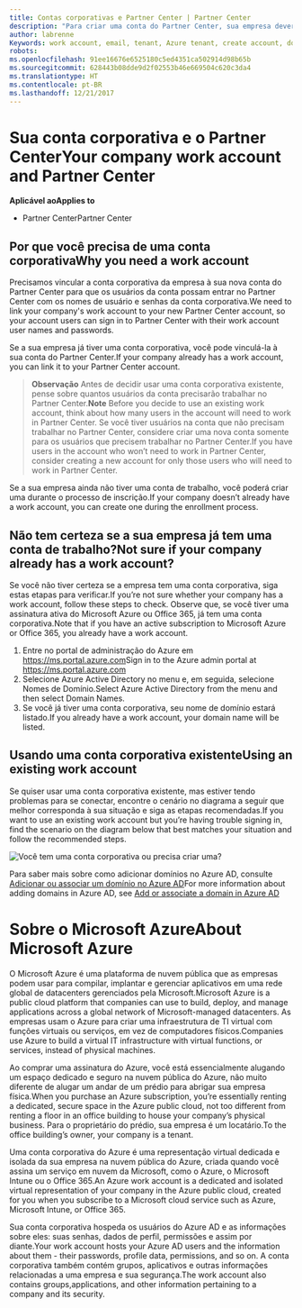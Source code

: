 ```yaml
---
title: Contas corporativas e Partner Center | Partner Center
description: "Para criar uma conta do Partner Center, sua empresa deverá ter uma conta de trabalho."
author: labrenne
Keywords: work account, email, tenant, Azure tenant, create account, domain name
robots: 
ms.openlocfilehash: 91ee16676e6525180c5ed4351ca502914d98b65b
ms.sourcegitcommit: 628443b08dde9d2f02553b46e669504c620c3da4
ms.translationtype: HT
ms.contentlocale: pt-BR
ms.lasthandoff: 12/21/2017
---
```

# <a name="your-company-work-account-and-partner-center"></a><span data-ttu-id="0367f-103">Sua conta corporativa e o Partner Center</span><span class="sxs-lookup"><span data-stu-id="0367f-103">Your company work account and Partner Center</span></span>  

**<span data-ttu-id="0367f-104">Aplicável ao</span><span class="sxs-lookup"><span data-stu-id="0367f-104">Applies to</span></span>**

-  <span data-ttu-id="0367f-105">Partner Center</span><span class="sxs-lookup"><span data-stu-id="0367f-105">Partner Center</span></span>

## <a name="why-you-need-a-work-account"></a><span data-ttu-id="0367f-106">Por que você precisa de uma conta corporativa</span><span class="sxs-lookup"><span data-stu-id="0367f-106">Why you need a work account</span></span>

<span data-ttu-id="0367f-107">Precisamos vincular a conta corporativa da empresa à sua nova conta do Partner Center para que os usuários da conta possam entrar no Partner Center com os nomes de usuário e senhas da conta corporativa.</span><span class="sxs-lookup"><span data-stu-id="0367f-107">We need to link your company's work account to your new Partner Center account, so your account users can sign in to Partner Center with their work account user names and passwords.</span></span>

<span data-ttu-id="0367f-108">Se a sua empresa já tiver uma conta corporativa, você pode vinculá-la à sua conta do Partner Center.</span><span class="sxs-lookup"><span data-stu-id="0367f-108">If your company already has a work account, you can link it to your Partner Center account.</span></span> 

><span data-ttu-id="0367f-109">**Observação** Antes de decidir usar uma conta corporativa existente, pense sobre quantos usuários da conta precisarão trabalhar no Partner Center.</span><span class="sxs-lookup"><span data-stu-id="0367f-109">**Note** Before you decide to use an existing work account, think about how many users in the account will need to work in Partner Center.</span></span> <span data-ttu-id="0367f-110">Se você tiver usuários na conta que não precisam trabalhar no Partner Center, considere criar uma nova conta somente para os usuários que precisem trabalhar no Partner Center.</span><span class="sxs-lookup"><span data-stu-id="0367f-110">If you have users in the account who won’t need to work in Partner Center, consider creating a new account for only those users who will need to work in Partner Center.</span></span>

<span data-ttu-id="0367f-111">Se a sua empresa ainda não tiver uma conta de trabalho, você poderá criar uma durante o processo de inscrição.</span><span class="sxs-lookup"><span data-stu-id="0367f-111">If your company doesn’t already have a work account, you can create one during the enrollment process.</span></span> 

## <a name="not-sure-if-your-company-already-has-a-work-account"></a><span data-ttu-id="0367f-112">Não tem certeza se a sua empresa já tem uma conta de trabalho?</span><span class="sxs-lookup"><span data-stu-id="0367f-112">Not sure if your company already has a work account?</span></span>

<span data-ttu-id="0367f-113">Se você não tiver certeza se a empresa tem uma conta corporativa, siga estas etapas para verificar.</span><span class="sxs-lookup"><span data-stu-id="0367f-113">If you’re not sure whether your company has a work account, follow these steps to check.</span></span> <span data-ttu-id="0367f-114">Observe que, se você tiver uma assinatura ativa do Microsoft Azure ou Office 365, já tem uma conta corporativa.</span><span class="sxs-lookup"><span data-stu-id="0367f-114">Note that if you have an active subscription to Microsoft Azure or Office 365, you already have a work account.</span></span>
1.  <span data-ttu-id="0367f-115">Entre no portal de administração do Azure em https://ms.portal.azure.com</span><span class="sxs-lookup"><span data-stu-id="0367f-115">Sign in to the Azure admin portal at https://ms.portal.azure.com</span></span>
2.  <span data-ttu-id="0367f-116">Selecione Azure Active Directory no menu e, em seguida, selecione Nomes de Domínio.</span><span class="sxs-lookup"><span data-stu-id="0367f-116">Select Azure Active Directory from the menu and then select Domain Names.</span></span>
3.  <span data-ttu-id="0367f-117">Se você já tiver uma conta corporativa, seu nome de domínio estará listado.</span><span class="sxs-lookup"><span data-stu-id="0367f-117">If you already have a work account, your domain name will be listed.</span></span>

## <a name="using-an-existing-work-account"></a><span data-ttu-id="0367f-118">Usando uma conta corporativa existente</span><span class="sxs-lookup"><span data-stu-id="0367f-118">Using an existing work account</span></span>

<span data-ttu-id="0367f-119">Se quiser usar uma conta corporativa existente, mas estiver tendo problemas para se conectar, encontre o cenário no diagrama a seguir que melhor corresponda à sua situação e siga as etapas recomendadas.</span><span class="sxs-lookup"><span data-stu-id="0367f-119">If you want to use an existing work account but you’re having trouble signing in, find the scenario on the diagram below that best matches your situation and follow the recommended steps.</span></span> 

![Você tem uma conta corporativa ou precisa criar uma?](images/onboardingAADFlow.png)

<span data-ttu-id="0367f-121">Para saber mais sobre como adicionar domínios no Azure AD, consulte [Adicionar ou associar um domínio no Azure AD](https://docs.microsoft.com/azure/active-directory/active-directory-add-domain)</span><span class="sxs-lookup"><span data-stu-id="0367f-121">For more information about adding domains in Azure AD, see [Add or associate a domain in Azure AD](https://docs.microsoft.com/azure/active-directory/active-directory-add-domain)</span></span>

# <a name="about-microsoft-azure"></a><span data-ttu-id="0367f-122">Sobre o Microsoft Azure</span><span class="sxs-lookup"><span data-stu-id="0367f-122">About Microsoft Azure</span></span>

<span data-ttu-id="0367f-123">O Microsoft Azure é uma plataforma de nuvem pública que as empresas podem usar para compilar, implantar e gerenciar aplicativos em uma rede global de datacenters gerenciados pela Microsoft.</span><span class="sxs-lookup"><span data-stu-id="0367f-123">Microsoft Azure is a public cloud platform that companies can use to build, deploy, and manage applications across a global network of Microsoft-managed datacenters.</span></span> <span data-ttu-id="0367f-124">As empresas usam o Azure para criar uma infraestrutura de TI virtual com funções virtuais ou serviços, em vez de computadores físicos.</span><span class="sxs-lookup"><span data-stu-id="0367f-124">Companies use Azure to build a virtual IT infrastructure with virtual functions, or services, instead of physical machines.</span></span> 

<span data-ttu-id="0367f-125">Ao comprar uma assinatura do Azure, você está essencialmente alugando um espaço dedicado e seguro na nuvem pública do Azure, não muito diferente de alugar um andar de um prédio para abrigar sua empresa física.</span><span class="sxs-lookup"><span data-stu-id="0367f-125">When you purchase an Azure subscription, you’re essentially renting a dedicated, secure space in the Azure public cloud, not too different from renting a floor in an office building to house your company’s physical business.</span></span> <span data-ttu-id="0367f-126">Para o proprietário do prédio, sua empresa é um locatário.</span><span class="sxs-lookup"><span data-stu-id="0367f-126">To the office building’s owner, your company is a tenant.</span></span> 

<span data-ttu-id="0367f-127">Uma conta corporativa do Azure é uma representação virtual dedicada e isolada da sua empresa na nuvem pública do Azure, criada quando você assina um serviço em nuvem da Microsoft, como o Azure, o Microsoft Intune ou o Office 365.</span><span class="sxs-lookup"><span data-stu-id="0367f-127">An Azure work account is a dedicated and isolated virtual representation of your company in the Azure public cloud, created for you when you subscribe to a Microsoft cloud service such as Azure, Microsoft Intune, or Office 365.</span></span> 

<span data-ttu-id="0367f-128">Sua conta corporativa hospeda os usuários do Azure AD e as informações sobre eles: suas senhas, dados de perfil, permissões e assim por diante.</span><span class="sxs-lookup"><span data-stu-id="0367f-128">Your work account hosts your Azure AD users and the information about them - their passwords, profile data, permissions, and so on.</span></span> <span data-ttu-id="0367f-129">A conta corporativa também contém grupos, aplicativos e outras informações relacionadas a uma empresa e sua segurança.</span><span class="sxs-lookup"><span data-stu-id="0367f-129">The work account also contains groups,applications, and other information pertaining to a company and its security.</span></span> 
